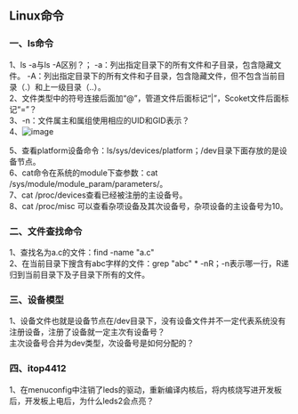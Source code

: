 Linux命令
---------

### 一、ls命令

1、ls -a与ls -A区别？； -a：列出指定目录下的所有文件和子目录，包含隐藏文件。 -A：列出指定目录下的所有文件和子目录，包含隐藏文件，但不包含当前目录（.）和上一级目录（..）。  
2、文件类型中的符号连接后面加“@”，管道文件后面标记“|”，Scoket文件后面标记“=”？  
3、-n：文件属主和属组使用相应的UID和GID表示？  
4、![image](http://p1jvdr9xx.bkt.clouddn.com/linux_ls.jpg)

5、查看platform设备命令：ls/sys/devices/platform；/dev目录下面存放的是设备节点。  
6、cat命令在系统的module下查参数：cat /sys/module/module_param/parameters/。  
7、cat /proc/devices查看已经被注册的主设备号。  
8、cat /proc/misc 可以查看杂项设备及其次设备号，杂项设备的主设备号为10。

### 二、文件查找命令

1、查找名为a.c的文件：find -name "a.c"  
2、在当前目录下搜含有abc字样的文件：grep "abc" * -nR；-n表示哪一行，R递归到当前目录下及子目录下所有的文件。

### 三、设备模型

1、设备文件也就是设备节点在/dev目录下，没有设备文件并不一定代表系统没有注册设备，注册了设备就一定主次有设备号？  
主次设备号合并为dev类型，次设备号是如何分配的？

### 四、itop4412

1、在menuconfig中注销了leds的驱动，重新编译内核后，将内核烧写进开发板后，开发板上电后，为什么leds2会点亮？
